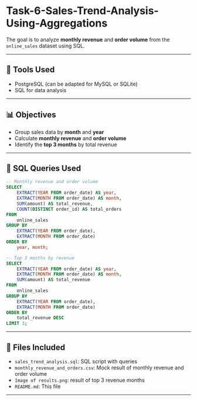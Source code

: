 # Task-6-Sales-Trend-Analysis-Using-Aggregations
The goal is to analyze **monthly revenue** and **order volume** from the `online_sales` dataset using SQL.

---

## 🧰 Tools Used
- PostgreSQL (can be adapted for MySQL or SQLite)
- SQL for data analysis

---

## 📊 Objectives
- Group sales data by **month** and **year**
- Calculate **monthly revenue** and **order volume**
- Identify the **top 3 months** by total revenue

---

## 📝 SQL Queries Used

```sql
-- Monthly revenue and order volume
SELECT 
    EXTRACT(YEAR FROM order_date) AS year,
    EXTRACT(MONTH FROM order_date) AS month,
    SUM(amount) AS total_revenue,
    COUNT(DISTINCT order_id) AS total_orders
FROM 
    online_sales
GROUP BY 
    EXTRACT(YEAR FROM order_date),
    EXTRACT(MONTH FROM order_date)
ORDER BY 
    year, month;

-- Top 3 months by revenue
SELECT 
    EXTRACT(YEAR FROM order_date) AS year,
    EXTRACT(MONTH FROM order_date) AS month,
    SUM(amount) AS total_revenue
FROM 
    online_sales
GROUP BY 
    EXTRACT(YEAR FROM order_date),
    EXTRACT(MONTH FROM order_date)
ORDER BY 
    total_revenue DESC
LIMIT 3;
```

---

## 📂 Files Included
- `sales_trend_analysis.sql`: SQL script with queries
- `monthly_revenue_and_orders.csv`: Mock result of monthly revenue and order volume
- `Image of results.png`:  result of top 3 revenue months
- `README.md`: This file

---

